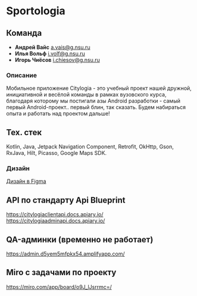 # Sportologia

## Команда
- **Андрей Вайс** <a.vais@g.nsu.ru>
- **Илья Вольф** <i.volf@g.nsu.ru>
- **Игорь Чиёсов** <i.chiesov@g.nsu.ru>

### Описание
Мобильное приложение Citylogia - это учебный проект нашей дружной, инициативной и весёлой команды в рамках вузовского курса, благодаря которому мы постигали азы Android разработки - самый первый Android-проект.. первый блин, так сказать. Будем набираться опыта и работать над проектом дальше!

## Тех. стек
Kotlin, Java, Jetpack Navigation Component, Retrofit, OkHttp, Gson, RxJava, Hilt, Picasso, Google Maps SDK.

### Дизайн
[Дизайн в Figma](https://www.figma.com/file/yqpM8LbaOb80Lan5cezzwa/App-cityLogia?type=design&node-id=0-1&mode=design)

## API по стандарту Api Blueprint
https://citylogiaclientapi.docs.apiary.io/
https://citylogiaadminapi.docs.apiary.io/

## QA-админки (временно не работает)
https://admin.d5yem5mfpkx54.amplifyapp.com/

## Miro с задачами по проекту
https://miro.com/app/board/o9J_lJsrrmc=/
